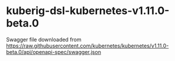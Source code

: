 # kuberig-dsl-kubernetes-v1.11.0-beta.0

Swagger file downloaded from https://raw.githubusercontent.com/kubernetes/kubernetes/v1.11.0-beta.0/api/openapi-spec/swagger.json
